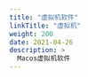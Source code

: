 ```yaml
---
title: "虚拟机软件"
linkTitle: "虚拟机"
weight: 200
date: 2021-04-26
description: >
  Macos虚拟机软件
---
```




